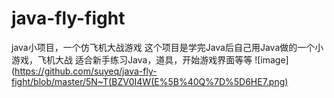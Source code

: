 # java-fly-fight
java小项目，一个仿飞机大战游戏
这个项目是学完Java后自己用Java做的一个小游戏，飞机大战
适合新手练习Java，道具，开始游戏界面等等
![image](https://github.com/suyeq/java-fly-fight/blob/master/5N~T(BZV0I4W(E%5B%40Q%7D%5D6HE7.png)



